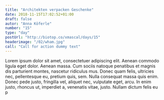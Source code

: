 ```yaml
---
title: "Architekten verpacken Geschenke"
date: 2018-11-15T17:02:52+01:00
draft: false
autor: "Anna Köferle"
number: "15"
type: "day"
postUrl: "http://biotop.co/xmascal/days/15"
headerimage: "/02/wham.jpg"
call: "Call for action dummy text"
---
```

Lorem ipsum dolor sit amet, consectetuer adipiscing elit. Aenean commodo ligula eget dolor. Aenean massa. Cum sociis natoque penatibus et magnis dis parturient montes, nascetur ridiculus mus. Donec quam felis, ultricies nec, pellentesque eu, pretium quis, sem. Nulla consequat massa quis enim. Donec pede justo, fringilla vel, aliquet nec, vulputate eget, arcu. In enim justo, rhoncus ut, imperdiet a, venenatis vitae, justo. Nullam dictum felis eu p
